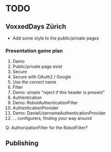 # TODO

## VoxxedDays Zürich

- Add some style to the public/private pages

### Presentation game plan

1. Demo
  1. Public/private page exist
  2. Secure
  3. Secure with OAuth2 / Google
  4. Use the correct name
2. Filter
  1. Demo: simple "reject if this header is present"
3. Authentication
  1. Demo: RobotAuthenticationFilter
4. AuthenticationProvider
  1. Demo: DanielUsernameAuthenticationProvider
5. ... configurers, finding your way around

Q: AuthorizationFilter for the RobotFilter?


## Publishing
